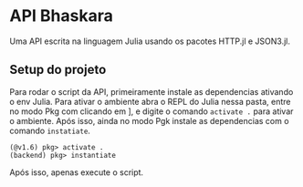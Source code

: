# API Bhaskara
Uma API escrita na linguagem Julia usando os pacotes HTTP.jl e JSON3.jl.

## Setup do projeto
Para rodar o script da API, primeiramente instale as dependencias ativando o env Julia.
Para ativar o ambiente abra o REPL do Julia nessa pasta, entre no modo Pkg com clicando em ],
e digite o comando `activate .` para ativar o ambiente.
Após isso, ainda no modo Pgk instale as dependencias com o comando `instatiate`.
```julia-repl
(@v1.6) pkg> activate .
(backend) pkg> instantiate
```
Após isso, apenas execute o script.